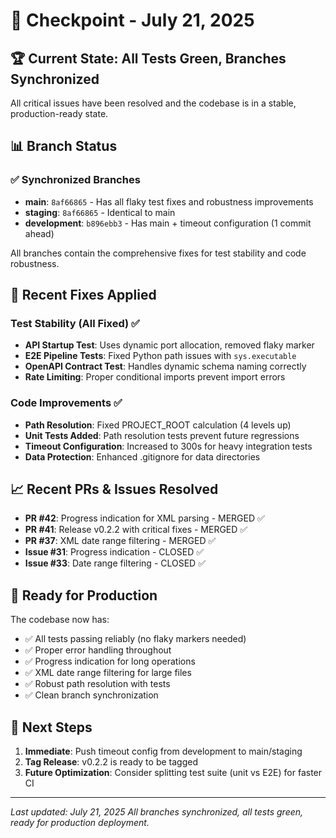 # 🎯 Checkpoint - July 21, 2025

## 🏆 Current State: All Tests Green, Branches Synchronized

All critical issues have been resolved and the codebase is in a stable, production-ready state.

## 📊 Branch Status

### ✅ Synchronized Branches
- **main**: `8af66865` - Has all flaky test fixes and robustness improvements
- **staging**: `8af66865` - Identical to main
- **development**: `b896ebb3` - Has main + timeout configuration (1 commit ahead)

All branches contain the comprehensive fixes for test stability and code robustness.

## 🔧 Recent Fixes Applied

### Test Stability (All Fixed) ✅
- **API Startup Test**: Uses dynamic port allocation, removed flaky marker
- **E2E Pipeline Tests**: Fixed Python path issues with `sys.executable`
- **OpenAPI Contract Test**: Handles dynamic schema naming correctly
- **Rate Limiting**: Proper conditional imports prevent import errors

### Code Improvements ✅
- **Path Resolution**: Fixed PROJECT_ROOT calculation (4 levels up)
- **Unit Tests Added**: Path resolution tests prevent future regressions
- **Timeout Configuration**: Increased to 300s for heavy integration tests
- **Data Protection**: Enhanced .gitignore for data directories

## 📈 Recent PRs & Issues Resolved

- **PR #42**: Progress indication for XML parsing - MERGED ✅
- **PR #41**: Release v0.2.2 with critical fixes - MERGED ✅
- **PR #37**: XML date range filtering - MERGED ✅
- **Issue #31**: Progress indication - CLOSED ✅
- **Issue #33**: Date range filtering - CLOSED ✅

## 🚀 Ready for Production

The codebase now has:
- ✅ All tests passing reliably (no flaky markers needed)
- ✅ Proper error handling throughout
- ✅ Progress indication for long operations
- ✅ XML date range filtering for large files
- ✅ Robust path resolution with tests
- ✅ Clean branch synchronization

## 📝 Next Steps

1. **Immediate**: Push timeout config from development to main/staging
2. **Tag Release**: v0.2.2 is ready to be tagged
3. **Future Optimization**: Consider splitting test suite (unit vs E2E) for faster CI

---

*Last updated: July 21, 2025*
*All branches synchronized, all tests green, ready for production deployment.*